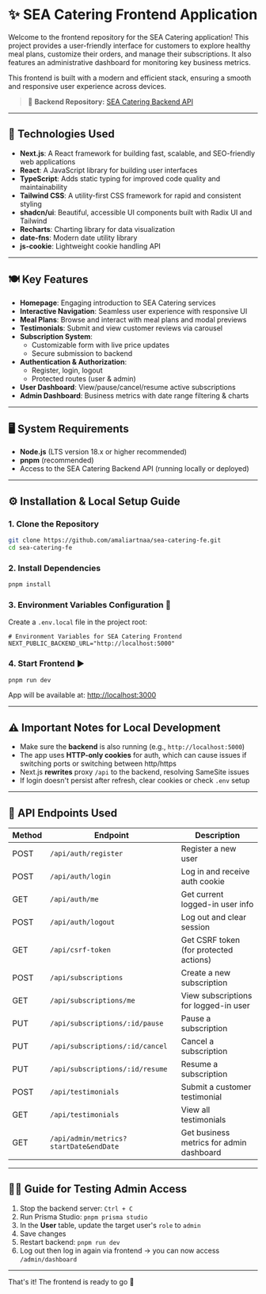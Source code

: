 # ✨ SEA Catering Frontend Application

Welcome to the frontend repository for the SEA Catering application! This project provides a user-friendly interface for customers to explore healthy meal plans, customize their orders, and manage their subscriptions. It also features an administrative dashboard for monitoring key business metrics.

This frontend is built with a modern and efficient stack, ensuring a smooth and responsive user experience across devices.

> 🔗 **Backend Repository:** [SEA Catering Backend API](https://github.com/amaliartnaa/sea-catering-be)

---

## 🚀 Technologies Used

- **Next.js**: A React framework for building fast, scalable, and SEO-friendly web applications
- **React**: A JavaScript library for building user interfaces
- **TypeScript**: Adds static typing for improved code quality and maintainability
- **Tailwind CSS**: A utility-first CSS framework for rapid and consistent styling
- **shadcn/ui**: Beautiful, accessible UI components built with Radix UI and Tailwind
- **Recharts**: Charting library for data visualization
- **date-fns**: Modern date utility library
- **js-cookie**: Lightweight cookie handling API

---

## 🍽️ Key Features

- **Homepage**: Engaging introduction to SEA Catering services
- **Interactive Navigation**: Seamless user experience with responsive UI
- **Meal Plans**: Browse and interact with meal plans and modal previews
- **Testimonials**: Submit and view customer reviews via carousel
- **Subscription System**:
  - Customizable form with live price updates
  - Secure submission to backend
- **Authentication & Authorization**:
  - Register, login, logout
  - Protected routes (user & admin)
- **User Dashboard**: View/pause/cancel/resume active subscriptions
- **Admin Dashboard**: Business metrics with date range filtering & charts

---

## 🖥️ System Requirements

- **Node.js** (LTS version 18.x or higher recommended)
- **pnpm** (recommended)
- Access to the SEA Catering Backend API (running locally or deployed)

---

## ⚙️ Installation & Local Setup Guide

### 1. Clone the Repository

```bash
git clone https://github.com/amaliartnaa/sea-catering-fe.git
cd sea-catering-fe
```

### 2. Install Dependencies

```bash
pnpm install
```

### 3. Environment Variables Configuration 🔐

Create a `.env.local` file in the project root:

```env
# Environment Variables for SEA Catering Frontend
NEXT_PUBLIC_BACKEND_URL="http://localhost:5000"
```

### 4. Start Frontend ▶️

```bash
pnpm run dev
```

App will be available at: [http://localhost:3000](http://localhost:3000)

---

## ⚠️ Important Notes for Local Development

- Make sure the **backend** is also running (e.g., `http://localhost:5000`)
- The app uses **HTTP-only cookies** for auth, which can cause issues if switching ports or switching between http/https
- Next.js **rewrites** proxy `/api` to the backend, resolving SameSite issues
- If login doesn't persist after refresh, clear cookies or check `.env` setup

---

## 🔗 API Endpoints Used

| Method | Endpoint                               | Description                              |
| ------ | -------------------------------------- | ---------------------------------------- |
| POST   | `/api/auth/register`                   | Register a new user                      |
| POST   | `/api/auth/login`                      | Log in and receive auth cookie           |
| GET    | `/api/auth/me`                         | Get current logged-in user info          |
| POST   | `/api/auth/logout`                     | Log out and clear session                |
| GET    | `/api/csrf-token`                      | Get CSRF token (for protected actions)   |
| POST   | `/api/subscriptions`                   | Create a new subscription                |
| GET    | `/api/subscriptions/me`                | View subscriptions for logged-in user    |
| PUT    | `/api/subscriptions/:id/pause`         | Pause a subscription                     |
| PUT    | `/api/subscriptions/:id/cancel`        | Cancel a subscription                    |
| PUT    | `/api/subscriptions/:id/resume`        | Resume a subscription                    |
| POST   | `/api/testimonials`                    | Submit a customer testimonial            |
| GET    | `/api/testimonials`                    | View all testimonials                    |
| GET    | `/api/admin/metrics?startDate&endDate` | Get business metrics for admin dashboard |

---

## 🧑‍💻 Guide for Testing Admin Access

1. Stop the backend server: `Ctrl + C`
2. Run Prisma Studio: `pnpm prisma studio`
3. In the **User** table, update the target user's `role` to `admin`
4. Save changes
5. Restart backend: `pnpm run dev`
6. Log out then log in again via frontend → you can now access `/admin/dashboard`

---

That's it! The frontend is ready to go 🎉
